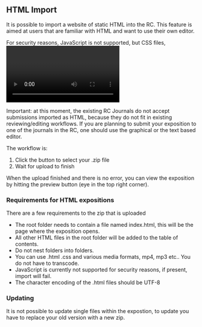 ## HTML Import

It is possible to import a website of static HTML into the RC. This
feature is aimed at users that are familiar with HTML and want to use
their own editor.

For security reasons, JavaScript is not supported, but CSS files,
<img> <video> <audio> tags can be used. The folder containing your
HTML files need to be uploaded as a zip file (.zip).

Important: at this moment, the existing RC Journals do not accept
submissions imported as HTML, because they do not fit in existing
reviewing/editing workflows. If you are planning to submit your
exposition to one of the journals in the RC, one should use the
graphical or the text based editor.

The workflow is:

1. Click the button to select your .zip file
2. Wait for upload to finish

When the upload finished and there is no error, you can view the
exposition by hitting the preview button (eye in the top right
corner).


### Requirements for HTML expositions

There are a few requirements to the zip that is uploaded

* The root folder needs to contain a file named index.html, this will
  be the page where the exposition opens.
* All other HTML files in the root folder will be added to the table
  of contents.
* Do not nest folders into folders.
* You can use .html .css and various media formats, mp4, mp3 etc..
  You do not have to transcode.
* JavaScript is currently not supported for security reasons, if
  present, import will fail.
* The character encoding of the .html files should be UTF-8

### Updating

It is not possible to update single files within the expostion, to
update you have to replace your old version with a new zip.
